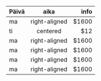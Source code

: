 | Päivä        | aika           | info  |
| ------------- |:-------------:| -----:|
| ma | right-aligned | $1600 |
| ti | centered      |   $12 |
| ma | right-aligned | $1600 |
| ma | right-aligned | $1600 |
| ma | right-aligned | $1600 |
| ma | right-aligned | $1600 |
